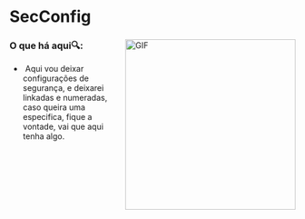 # SecConfig




<div>
 
<img align="right" alt="GIF" src="https://th.bing.com/th/id/R.e250d7f20cb43950260011a76ed50ce0?rik=Is48FgaidMORkw&riu=http%3a%2f%2fpa1.narvii.com%2f6487%2f3db003b1bf9f9a34775e8a4c11752eaea61b10f3_00.gif&ehk=Sv%2bZ%2b48asUQrq%2ff9qVdTQNdWdNy%2fqVIlSKU5GdrGLZo%3d&risl=&pid=ImgRaw&r=0" width="300px"/>

### O que há aqui🔍:
 - &nbsp;Aqui vou deixar configurações de segurança, e deixarei linkadas e numeradas, caso queira uma especifica, fique a vontade, vai que aqui tenha algo.
  
</div>
<br>
